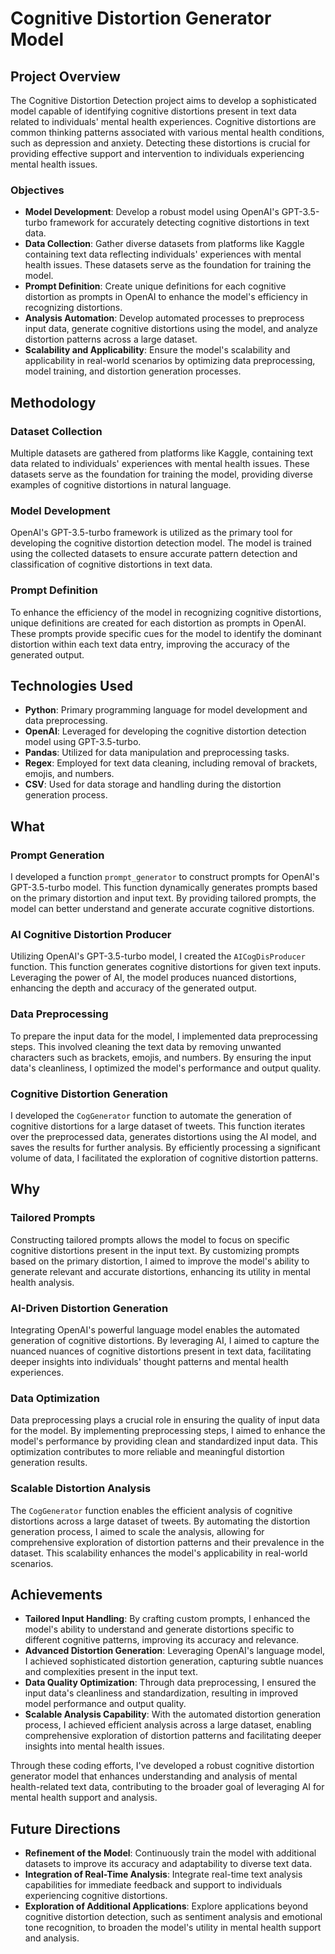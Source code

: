 # Cognitive Distortion Generator Model

## Project Overview

The Cognitive Distortion Detection project aims to develop a sophisticated model capable of identifying cognitive distortions present in text data related to individuals' mental health experiences. Cognitive distortions are common thinking patterns associated with various mental health conditions, such as depression and anxiety. Detecting these distortions is crucial for providing effective support and intervention to individuals experiencing mental health issues.

### Objectives

- **Model Development**: Develop a robust model using OpenAI's GPT-3.5-turbo framework for accurately detecting cognitive distortions in text data.
- **Data Collection**: Gather diverse datasets from platforms like Kaggle containing text data reflecting individuals' experiences with mental health issues. These datasets serve as the foundation for training the model.
- **Prompt Definition**: Create unique definitions for each cognitive distortion as prompts in OpenAI to enhance the model's efficiency in recognizing distortions.
- **Analysis Automation**: Develop automated processes to preprocess input data, generate cognitive distortions using the model, and analyze distortion patterns across a large dataset.
- **Scalability and Applicability**: Ensure the model's scalability and applicability in real-world scenarios by optimizing data preprocessing, model training, and distortion generation processes.

## Methodology

### Dataset Collection

Multiple datasets are gathered from platforms like Kaggle, containing text data related to individuals' experiences with mental health issues. These datasets serve as the foundation for training the model, providing diverse examples of cognitive distortions in natural language.

### Model Development

OpenAI's GPT-3.5-turbo framework is utilized as the primary tool for developing the cognitive distortion detection model. The model is trained using the collected datasets to ensure accurate pattern detection and classification of cognitive distortions in text data.

### Prompt Definition

To enhance the efficiency of the model in recognizing cognitive distortions, unique definitions are created for each distortion as prompts in OpenAI. These prompts provide specific cues for the model to identify the dominant distortion within each text data entry, improving the accuracy of the generated output.

## Technologies Used

- **Python**: Primary programming language for model development and data preprocessing.
- **OpenAI**: Leveraged for developing the cognitive distortion detection model using GPT-3.5-turbo.
- **Pandas**: Utilized for data manipulation and preprocessing tasks.
- **Regex**: Employed for text data cleaning, including removal of brackets, emojis, and numbers.
- **CSV**: Used for data storage and handling during the distortion generation process.

## What

### Prompt Generation

I developed a function `prompt_generator` to construct prompts for OpenAI's GPT-3.5-turbo model. This function dynamically generates prompts based on the primary distortion and input text. By providing tailored prompts, the model can better understand and generate accurate cognitive distortions.

### AI Cognitive Distortion Producer

Utilizing OpenAI's GPT-3.5-turbo model, I created the `AICogDisProducer` function. This function generates cognitive distortions for given text inputs. Leveraging the power of AI, the model produces nuanced distortions, enhancing the depth and accuracy of the generated output.

### Data Preprocessing

To prepare the input data for the model, I implemented data preprocessing steps. This involved cleaning the text data by removing unwanted characters such as brackets, emojis, and numbers. By ensuring the input data's cleanliness, I optimized the model's performance and output quality.

### Cognitive Distortion Generation

I developed the `CogGenerator` function to automate the generation of cognitive distortions for a large dataset of tweets. This function iterates over the preprocessed data, generates distortions using the AI model, and saves the results for further analysis. By efficiently processing a significant volume of data, I facilitated the exploration of cognitive distortion patterns.

## Why

### Tailored Prompts

Constructing tailored prompts allows the model to focus on specific cognitive distortions present in the input text. By customizing prompts based on the primary distortion, I aimed to improve the model's ability to generate relevant and accurate distortions, enhancing its utility in mental health analysis.

### AI-Driven Distortion Generation

Integrating OpenAI's powerful language model enables the automated generation of cognitive distortions. By leveraging AI, I aimed to capture the nuanced nuances of cognitive distortions present in text data, facilitating deeper insights into individuals' thought patterns and mental health experiences.

### Data Optimization

Data preprocessing plays a crucial role in ensuring the quality of input data for the model. By implementing preprocessing steps, I aimed to enhance the model's performance by providing clean and standardized input data. This optimization contributes to more reliable and meaningful distortion generation results.

### Scalable Distortion Analysis

The `CogGenerator` function enables the efficient analysis of cognitive distortions across a large dataset of tweets. By automating the distortion generation process, I aimed to scale the analysis, allowing for comprehensive exploration of distortion patterns and their prevalence in the dataset. This scalability enhances the model's applicability in real-world scenarios.

## Achievements

- **Tailored Input Handling**: By crafting custom prompts, I enhanced the model's ability to understand and generate distortions specific to different cognitive patterns, improving its accuracy and relevance.
- **Advanced Distortion Generation**: Leveraging OpenAI's language model, I achieved sophisticated distortion generation, capturing subtle nuances and complexities present in the input text.
- **Data Quality Optimization**: Through data preprocessing, I ensured the input data's cleanliness and standardization, resulting in improved model performance and output quality.
- **Scalable Analysis Capability**: With the automated distortion generation process, I achieved efficient analysis across a large dataset, enabling comprehensive exploration of distortion patterns and facilitating deeper insights into mental health issues.

Through these coding efforts, I've developed a robust cognitive distortion generator model that enhances understanding and analysis of mental health-related text data, contributing to the broader goal of leveraging AI for mental health support and analysis.

## Future Directions

- **Refinement of the Model**: Continuously train the model with additional datasets to improve its accuracy and adaptability to diverse text data.
- **Integration of Real-Time Analysis**: Integrate real-time text analysis capabilities for immediate feedback and support to individuals experiencing cognitive distortions.
- **Exploration of Additional Applications**: Explore applications beyond cognitive distortion detection, such as sentiment analysis and emotional tone recognition, to broaden the model's utility in mental health support and analysis.

